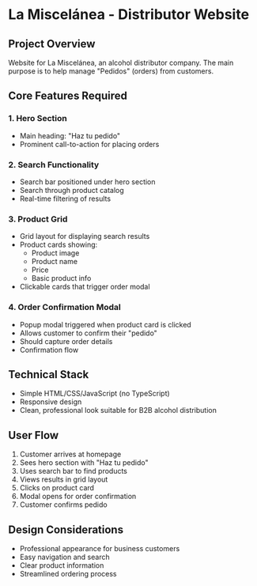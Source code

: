 # La Miscelánea - Distributor Website

## Project Overview
Website for La Miscelánea, an alcohol distributor company. The main purpose is to help manage "Pedidos" (orders) from customers.

## Core Features Required

### 1. Hero Section
- Main heading: "Haz tu pedido"
- Prominent call-to-action for placing orders

### 2. Search Functionality  
- Search bar positioned under hero section
- Search through product catalog
- Real-time filtering of results

### 3. Product Grid
- Grid layout for displaying search results
- Product cards showing:
  - Product image
  - Product name
  - Price
  - Basic product info
- Clickable cards that trigger order modal

### 4. Order Confirmation Modal
- Popup modal triggered when product card is clicked
- Allows customer to confirm their "pedido"
- Should capture order details
- Confirmation flow

## Technical Stack
- Simple HTML/CSS/JavaScript (no TypeScript)
- Responsive design
- Clean, professional look suitable for B2B alcohol distribution

## User Flow
1. Customer arrives at homepage
2. Sees hero section with "Haz tu pedido" 
3. Uses search bar to find products
4. Views results in grid layout
5. Clicks on product card
6. Modal opens for order confirmation
7. Customer confirms pedido

## Design Considerations
- Professional appearance for business customers
- Easy navigation and search
- Clear product information
- Streamlined ordering process